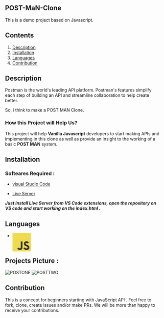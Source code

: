 ## **POST-MaN-Clone**
This is a demo project based on Javascript.

## **Contents**

1. [Description](#Description)
0. [Installation](#Installation)
0. [Languages](#Languages)
0. [Contribution](#Contribution)

## **Description**
Postman is the world's leading API platform. Postman's features simplify each step of building an API and streamline collaboration to help create better.
 
 So, i think to make a POST MAN Clone.

### How this Project will Help Us?
This project will help **Vanilla Javascript** developers to start making APIs and implementing in this clone as well as provide an insight to the working of a basic **POST MAN** system.

## **Installation**
### Softeares Required :

- [visual Studio Code](https://code.visualstudio.com/download)

- [Live Server](https://marketplace.visualstudio.com/items?itemName=ritwickdey.LiveServer)


___Just install Live Server from VS Code extensions, open the repository on VS code and start working on the index.html .___

## **Languages**

- <img align="left" alt="C++" width="60px" src="https://raw.githubusercontent.com/github/explore/80688e429a7d4ef2fca1e82350fe8e3517d3494d/topics/javascript/javascript.png" />
<br>


## **Projects Picture :**
 <img alt="POSTONE" src="./GitHub-Pictures/POSTONE.png" />
 <img alt="POSTTWO" src="./GitHub-Pictures/POSTTWO.png" />
<br>

## **Contribution**
This is a concept for beginners starting with JavaScript API . Feel free to fork, clone, create issues and/or make PRs. We will be more than happy to receive your contributions.


